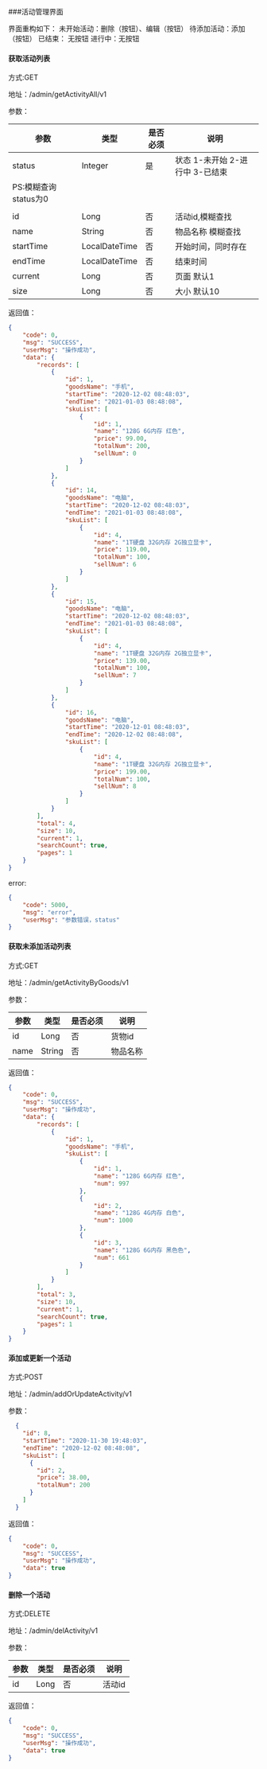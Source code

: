 ###活动管理界面

界面重构如下：
未开始活动：删除（按钮）、编辑（按钮）
待添加活动：添加（按钮）
已结束： 无按钮
进行中：无按钮


#### 获取活动列表
方式:GET

地址：/admin/getActivityAll/v1

参数：

|参数|类型|是否必须|说明|
|---|---|---|---|
|status|Integer|是|状态 1-未开始 2-进行中 3-已结束|
|PS:模糊查询status为0|
||
|id|Long|否|活动id,模糊查找|
|name|String|否|物品名称 模糊查找|
|startTime|LocalDateTime|否|开始时间，同时存在|
|endTime|LocalDateTime|否|结束时间|
|current|Long|否|页面 默认1|
|size|Long|否|大小 默认10|

返回值：
```json
{
    "code": 0,
    "msg": "SUCCESS",
    "userMsg": "操作成功",
    "data": {
        "records": [
            {
                "id": 1,
                "goodsName": "手机",
                "startTime": "2020-12-02 08:48:03",
                "endTime": "2021-01-03 08:48:08",
                "skuList": [
                    {
                        "id": 1,
                        "name": "128G 6G内存 红色",
                        "price": 99.00,
                        "totalNum": 200,
                        "sellNum": 0
                    }
                ]
            },
            {
                "id": 14,
                "goodsName": "电脑",
                "startTime": "2020-12-02 08:48:03",
                "endTime": "2021-01-03 08:48:08",
                "skuList": [
                    {
                        "id": 4,
                        "name": "1T硬盘 32G内存 2G独立显卡",
                        "price": 119.00,
                        "totalNum": 100,
                        "sellNum": 6
                    }
                ]
            },
            {
                "id": 15,
                "goodsName": "电脑",
                "startTime": "2020-12-02 08:48:03",
                "endTime": "2021-01-03 08:48:08",
                "skuList": [
                    {
                        "id": 4,
                        "name": "1T硬盘 32G内存 2G独立显卡",
                        "price": 139.00,
                        "totalNum": 100,
                        "sellNum": 7
                    }
                ]
            },
            {
                "id": 16,
                "goodsName": "电脑",
                "startTime": "2020-12-01 08:48:03",
                "endTime": "2020-12-02 08:48:08",
                "skuList": [
                    {
                        "id": 4,
                        "name": "1T硬盘 32G内存 2G独立显卡",
                        "price": 199.00,
                        "totalNum": 100,
                        "sellNum": 8
                    }
                ]
            }
        ],
        "total": 4,
        "size": 10,
        "current": 1,
        "searchCount": true,
        "pages": 1
    }
}
```

error:
```json
{
    "code": 5000,
    "msg": "error",
    "userMsg": "参数错误，status"
}
```


#### 获取未添加活动列表
方式:GET 

地址：/admin/getActivityByGoods/v1

参数：

|参数|类型|是否必须|说明|
|---|---|---|---|
|id|Long|否|货物id|
|name|String|否|物品名称|

返回值：
```json
{
    "code": 0,
    "msg": "SUCCESS",
    "userMsg": "操作成功",
    "data": {
        "records": [
            {
                "id": 1,
                "goodsName": "手机",
                "skuList": [
                    {
                        "id": 1,
                        "name": "128G 6G内存 红色",
                        "num": 997
                    },
                    {
                        "id": 2,
                        "name": "128G 4G内存 白色",
                        "num": 1000
                    },
                    {
                        "id": 3,
                        "name": "128G 6G内存 黑色色",
                        "num": 661
                    }
                ]
            }
        ],
        "total": 3,
        "size": 10,
        "current": 1,
        "searchCount": true,
        "pages": 1
    }
}
```


#### 添加或更新一个活动
方式:POST

地址：/admin/addOrUpdateActivity/v1

参数：
```json
  {
    "id": 8,
    "startTime": "2020-11-30 19:48:03",
    "endTime": "2020-12-02 08:48:08",
    "skuList": [
      {
        "id": 2,
        "price": 38.00,
        "totalNum": 200
      }
    ]
  }
```

返回值：
```json
{
    "code": 0,
    "msg": "SUCCESS",
    "userMsg": "操作成功",
    "data": true
}
```

#### 删除一个活动
方式:DELETE

地址：/admin/delActivity/v1

参数：

|参数|类型|是否必须|说明|
|---|---|---|---|
|id|Long|否|活动id|


返回值：
```json
{
    "code": 0,
    "msg": "SUCCESS",
    "userMsg": "操作成功",
    "data": true
}
```

